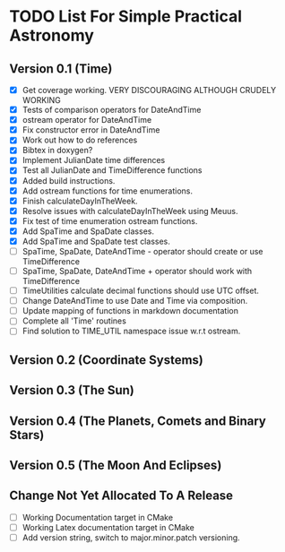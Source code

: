 # TODO List For Simple Practical Astronomy

## Version 0.1 (Time)
 
- [X] Get coverage working. VERY DISCOURAGING ALTHOUGH CRUDELY WORKING
- [X] Tests of comparison operators for DateAndTime
- [X] ostream operator for DateAndTime
- [X] Fix constructor error in DateAndTime
- [X] Work out how to do references
- [X] Bibtex in doxygen?
- [X] Implement JulianDate time differences
- [X] Test all JulianDate and TimeDifference functions
- [X] Added build instructions.
- [X] Add ostream functions for time enumerations.
- [X] Finish calculateDayInTheWeek.
- [X] Resolve issues with calculateDayInTheWeek using Meuus.
- [X] Fix test of time enumeration ostream functions.
- [X] Add SpaTime and SpaDate classes.
- [X] Add SpaTime and SpaDate test classes.
- [ ] SpaTime, SpaDate, DateAndTime - operator should create or use TimeDifference
- [ ] SpaTime, SpaDate, DateAndTime + operator should work with TimeDifference
- [ ] TimeUtilities calculate decimal functions should use UTC offset.
- [ ] Change DateAndTime to use Date and Time via composition.
- [ ] Update mapping of functions in markdown documentation
- [ ] Complete all 'Time' routines
- [ ] Find solution to TIME_UTIL namespace issue w.r.t ostream.

## Version 0.2 (Coordinate Systems)

## Version 0.3 (The Sun)

## Version 0.4 (The Planets, Comets and Binary Stars)

## Version 0.5 (The Moon And Eclipses)

## Change Not Yet Allocated To A Release

- [ ] Working Documentation target in CMake
- [ ] Working Latex documentation target in CMake
- [ ] Add version string, switch to major.minor.patch versioning.
